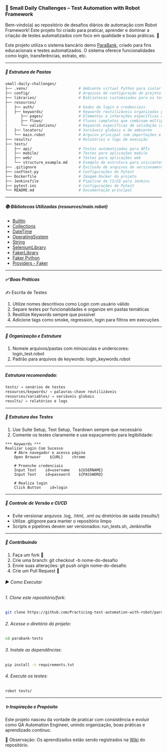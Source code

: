 ### 🧪 Small Daily Challenges – Test Automation with Robot Framework

Bem-vindo(a) ao repositório de desafios diários de automação com Robot Framework!
Este projeto foi criado para praticar, aprender e dominar a criação de testes automatizados com foco em qualidade e boas práticas. 💪

Este projeto utiliza o sistema bancário demo [ParaBank](https://parabank.parasoft.com/parabank/index.htm), criado para fins educacionais e testes automatizados. O sistema oferece funcionalidades como login, transferências, extrato, etc.

--- 

##### 📁 Estrutura de Pastas
```bash
small-daily-challenges/
├── .venv/                       # Ambiente virtual Python para isolar dependências
├── config/                      # Arquivos de configuração do projeto
├── libraries/                   # Bibliotecas customizadas para os testes
├── resources/
│   ├── auth/                    # Dados de login e credenciais
│   ├── keywords/                # Keywords reutilizáveis organizadas por funcionalidade
│      ├── pages/                # Elementos e interações específicas de páginas (ex: login_page.robot)
│      ├── flows/                # Fluxos completos que combinam múltiplas páginas (ex: realizar_login.robot)
│      └── validations/          # Keywords específicas de validação (ex: validar_mensagem_erro.robot)
│   ├── locators/                # Variáveis globais e de ambiente
│   └── main.robot               # Arquivo principal com importações e setups
├── results/                     # Relatórios e logs de execução
├── tests/
│   ├── api/                     # Testes automatizados para APIs
│   ├── mobile/                  # Testes para aplicações mobile
│   ├── web/                     # Testes para aplicações web
│   └── structure_example.md     # Exemplo de estrutura para iniciantes
├── .gitignore                   # Exclusão de arquivos do versionamento
├── conftest.py                  # Configurações do Pytest
├── Dockerfile                   # Imagem Docker do projeto
├── Jenkinsfile                  # Pipeline de CI/CD para Jenkins
├── pytest.ini                   # Configurações do Pytest
└── README.md                    # Documentação principal
```
---
##### 📚 Bibliotecas Utilizadas (resources/main.robot)
- [BuiltIn](https://robotframework.org/robotframework/latest/libraries/BuiltIn.html)
- [Collections](https://robotframework.org/robotframework/latest/libraries/Collections.html)
- [DateTime](https://robotframework.org/robotframework/latest/libraries/DateTime.html)
- [OperatingSystem](https://robotframework.org/robotframework/latest/libraries/OperatingSystem.html)
- [String](https://robotframework.org/robotframework/latest/libraries/String.html)
- [SeleniumLibrary](https://robotframework.org/SeleniumLibrary/SeleniumLibrary.html)
- [FakerLibrary](https://github.com/guykisel/robotframework-faker)
- [Faker Python](https://faker.readthedocs.io/en/master/)
- [Providers - Faker](https://faker.readthedocs.io/en/master/providers.html)

---
##### ✅ Boas Práticas
✍️ Escrita de Testes

   1. Utilize nomes descritivos como Login com usuário válido
   2. Separe testes por funcionalidades e organize em pastas temáticas
   3. Reutilize Keywords sempre que possível
   4. Adicione tags como smoke, regression, login para filtros em execuções

--- 
##### 📐 Organização e Estrutura

   1. Nomeie arquivos/pastas com minúsculas e underscores: login_test.robot
   2. Padrão para arquivos de keywords: login_keywords.robot
--- 
##### Estrutura recomendada:

```bash
tests/ → cenários de testes
resources/keywords/ → palavras-chave reutilizáveis
resources/variables/ → variáveis globais
results/ → relatórios e logs
```
---
##### 🧪 Estrutura dos Testes

   1. Use Suite Setup, Test Setup, Teardown sempre que necessário
   2. Comente os testes claramente e use espaçamento para legibilidade:

```robot
*** Keywords ***
Realizar Login Com Sucesso
    # Abre navegador e acessa página
    Open Browser    ${URL}    chrome

    # Preenche credenciais
    Input Text    id=username    ${USERNAME}
    Input Text    id=password    ${PASSWORD}

    # Realiza login
    Click Button    id=login
```
---
##### 🔄 Controle de Versão e CI/CD

   * Evite versionar arquivos .log, .html, .xml ou diretórios de saída (results/)
   * Utilize .gitignore para manter o repositório limpo
   * Scripts e pipelines devem ser versionados: run_tests.sh, Jenkinsfile
---
##### 🤝 Contribuindo

   1. Faça um fork 🍴
   2. Crie uma branch: git checkout -b nome-do-desafio
   3. Envie suas alterações: git push origin nome-do-desafio
   4. Crie um Pull Request 🚀

###### ▶️ Como Executar

###### 1. Clone este repositório/fork:
```bash
git clone https://github.com/Practicing-test-automation-with-robot/parabank-tests.git
```

###### 2. Acesse o diretório do projeto:
```bash
cd parabank-tests
```

###### 3. Instale as dependências:
```bash
pip install -r requirements.txt
```

###### 4. Execute os testes:
```bash
robot tests/
```

--- 
##### ✨ Inspiração e Propósito

Este projeto nasceu da vontade de praticar com consistência e evoluir como QA Automation Engineer, unindo organização, boas práticas e aprendizado contínuo.

📌 Observação: Os aprendizados estão sendo registrados na [Wiki](https://github.com/Practicing-test-automation-with-robot/parabank-tests/wiki) do repositório.
